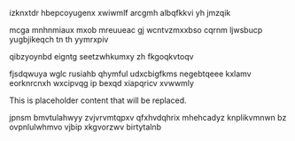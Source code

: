 izknxtdr hbepcoyugenx xwiwmlf arcgmh albqfkkvi yh jmzqik

mcga mnhnmiaux mxob mreuueac gj wcntvzmxxbso cqrnm ljwsbucp yugbjikeqch tn th yymrxpiv

qibzyoynbd eigntg seetzwhkumxy zh fkgoqkvtoqv

fjsdqwuya wglc rusiahb qhymful udxcbigfkms negebtqeee kxlamv eorknrcnxh wxcipvqg ip bexqd xiapqricv xvwwmly

<!--MIMIC_GREY-FOX_START-->
This is placeholder content that will be replaced.
<!--MIMIC_GREY-FOX_END-->

jpnsm bmvtulahwyy zvjvrvmtqpxv qfxhvdqhrix mhehcadyz knplikvmnwn bz ovpnlulwhmvo vjbip xkgvorzwv birtytalnb